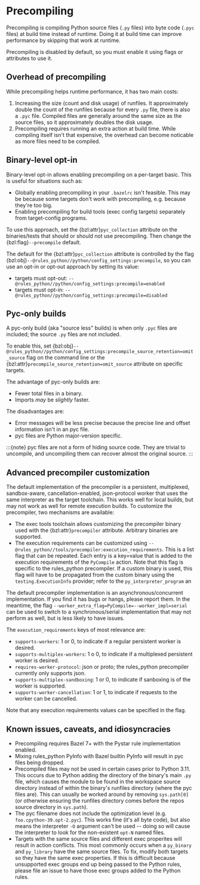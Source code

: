 # Precompiling

Precompiling is compiling Python source files (`.py` files) into byte code
(`.pyc` files) at build time instead of runtime. Doing it at build time can
improve performance by skipping that work at runtime.

Precompiling is disabled by default, so you must enable it using flags or
attributes to use it.

## Overhead of precompiling

While precompiling helps runtime performance, it has two main costs:
1. Increasing the size (count and disk usage) of runfiles. It approximately
   double the count of the runfiles because for every `.py` file, there is also
   a `.pyc` file. Compiled files are generally around the same size as the
   source files, so it approximately doubles the disk usage.
2. Precompiling requires running an extra action at build time. While
   compiling itself isn't that expensive, the overhead can become noticable
   as more files need to be compiled.

## Binary-level opt-in

Binary-level opt-in allows enabling precompiling on a per-target basic. This is
useful for situations such as:

* Globally enabling precompiling in your `.bazelrc` isn't feasible. This may
  be because some targets don't work with precompiling, e.g. because they're too
  big.
* Enabling precompiling for build tools (exec config targets) separately from
  target-config programs.

To use this approach, set the {bzl:attr}`pyc_collection` attribute on the
binaries/tests that should or should not use precompiling. Then change the
{bzl:flag}`--precompile` default.

The default for the {bzl:attr}`pyc_collection` attribute is controlled by the flag
{bzl:obj}`--@rules_python//python/config_settings:precompile`, so you
can use an opt-in or opt-out approach by setting its value:
* targets must opt-out: `--@rules_python//python/config_settings:precompile=enabled`
* targets must opt-in: `--@rules_python//python/config_settings:precompile=disabled`

## Pyc-only builds

A pyc-only build (aka "source less" builds) is when only `.pyc` files are
included; the source `.py` files are not included.

To enable this, set
{bzl:obj}`--@rules_python//python/config_settings:precompile_source_retention=omit_source`
flag on the command line or the {bzl:attr}`precompile_source_retention=omit_source`
attribute on specific targets.

The advantage of pyc-only builds are:
* Fewer total files in a binary.
* Imports _may_ be _slightly_ faster.

The disadvantages are:
* Error messages will be less precise because the precise line and offset
  information isn't in an pyc file.
* pyc files are Python major-version specific.

:::{note}
pyc files are not a form of hiding source code. They are trivial to uncompile,
and uncompiling them can recover almost the original source.
:::

## Advanced precompiler customization

The default implementation of the precompiler is a persistent, multiplexed,
sandbox-aware, cancellation-enabled, json-protocol worker that uses the same
interpreter as the target toolchain. This works well for local builds, but may
not work as well for remote execution builds. To customize the precompiler, two
mechanisms are available:

* The exec tools toolchain allows customizing the precompiler binary used with
  the {bzl:attr}`precompiler` attribute. Arbitrary binaries are supported.
* The execution requirements can be customized using
  `--@rules_python//tools/precompiler:execution_requirements`. This is a list
  flag that can be repeated. Each entry is a key=value that is added to the
  execution requirements of the `PyCompile` action. Note that this flag
  is specific to the rules_python precompiler. If a custom binary is used,
  this flag will have to be propagated from the custom binary using the
  `testing.ExecutionInfo` provider; refer to the `py_interpreter_program` an

The default precompiler implementation is an asynchronous/concurrent
implementation. If you find it has bugs or hangs, please report them. In the
meantime, the flag `--worker_extra_flag=PyCompile=--worker_impl=serial` can
be used to switch to a synchronous/serial implementation that may not perform
as well, but is less likely to have issues.

The `execution_requirements` keys of most relevance are:
* `supports-workers`: 1 or 0, to indicate if a regular persistent worker is
  desired.
* `supports-multiplex-workers`: 1 o 0, to indicate if a multiplexed persistent
  worker is desired.
* `requires-worker-protocol`: json or proto; the rules_python precompiler
  currently only supports json.
* `supports-multiplex-sandboxing`: 1 or 0, to indicate if sanboxing is of the
  worker is supported.
* `supports-worker-cancellation`: 1 or 1, to indicate if requests to the worker
  can be cancelled.

Note that any execution requirements values can be specified in the flag.

## Known issues, caveats, and idiosyncracies

* Precompiling requires Bazel 7+ with the Pystar rule implementation enabled.
* Mixing rules_python PyInfo with Bazel builtin PyInfo will result in pyc files
  being dropped.
* Precompiled files may not be used in certain cases prior to Python 3.11. This
  occurs due to Python adding the directory of the binary's main `.py` file, which
  causes the module to be found in the workspace source directory instead of
  within the binary's runfiles directory (where the pyc files are). This can
  usually be worked around by removing `sys.path[0]` (or otherwise ensuring the
  runfiles directory comes before the repos source directory in `sys.path`).
* The pyc filename does not include the optimization level (e.g.
  `foo.cpython-39.opt-2.pyc`). This works fine (it's all byte code), but also
  means the interpreter `-O` argument can't be used -- doing so will cause the
  interpreter to look for the non-existent `opt-N` named files.
* Targets with the same source files and different exec properites will result
  in action conflicts. This most commonly occurs when a `py_binary` and
  `py_library` have the same source files. To fix, modify both targets so
  they have the same exec properties. If this is difficult because unsupported
  exec groups end up being passed to the Python rules, please file an issue
  to have those exec groups added to the Python rules.
